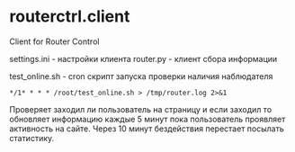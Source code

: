 # routerctrl.client
Client for Router Control

settings.ini - настройки клиента
router.py - клиент сбора информации

test_online.sh - cron скрипт запуска проверки наличия наблюдателя

```
*/1* * * * /root/test_online.sh > /tmp/router.log 2>&1
```
Проверяет заходил ли пользователь на страницу и если заходил то обновляет информацию каждые 5 минут пока пользователь проявляет активность на сайте. Через 10 минут бездействия перестает посылать статистику.

